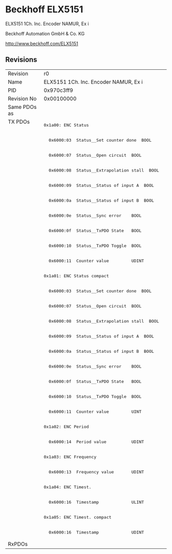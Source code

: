 # Beckhoff ELX5151

ELX5151 1Ch. Inc. Encoder NAMUR, Ex i

Beckhoff Automation GmbH & Co. KG

http://www.beckhoff.com/ELX5151

## Revisions
<table>
<tr>
<td>Revision</td>
<td>r0</td>
</tr>
<tr>
<td>Name</td>
<td>ELX5151 1Ch. Inc. Encoder NAMUR, Ex i</td>
</tr>
<tr>
<td>PID</td>
<td>0x970c3ff9</td>
</tr>
<tr>
<td>Revision No</td>
<td>0x00100000</td>
</tr>
<tr>
<td>Same PDOs as</td>
<td></td>
</tr>
<tr>
<td rowspan=28 valign=top>TX PDOs</td>
<td><pre>0x1a00: ENC Status</pre></td>
<td></td>
</tr>
<tr>
<td><pre>  0x6000:03  Status__Set counter done  BOOL</pre></td>
</tr>
<tr>
<td><pre>  0x6000:07  Status__Open circuit  BOOL</pre></td>
</tr>
<tr>
<td><pre>  0x6000:08  Status__Extrapolation stall  BOOL</pre></td>
</tr>
<tr>
<td><pre>  0x6000:09  Status__Status of input A  BOOL</pre></td>
</tr>
<tr>
<td><pre>  0x6000:0a  Status__Status of input B  BOOL</pre></td>
</tr>
<tr>
<td><pre>  0x6000:0e  Status__Sync error    BOOL</pre></td>
</tr>
<tr>
<td><pre>  0x6000:0f  Status__TxPDO State   BOOL</pre></td>
</tr>
<tr>
<td><pre>  0x6000:10  Status__TxPDO Toggle  BOOL</pre></td>
</tr>
<tr>
<td><pre>  0x6000:11  Counter value         UDINT</pre></td>
</tr>
<tr>
<td><pre>0x1a01: ENC Status compact</pre></td>
</tr>
<tr>
<td><pre>  0x6000:03  Status__Set counter done  BOOL</pre></td>
</tr>
<tr>
<td><pre>  0x6000:07  Status__Open circuit  BOOL</pre></td>
</tr>
<tr>
<td><pre>  0x6000:08  Status__Extrapolation stall  BOOL</pre></td>
</tr>
<tr>
<td><pre>  0x6000:09  Status__Status of input A  BOOL</pre></td>
</tr>
<tr>
<td><pre>  0x6000:0a  Status__Status of input B  BOOL</pre></td>
</tr>
<tr>
<td><pre>  0x6000:0e  Status__Sync error    BOOL</pre></td>
</tr>
<tr>
<td><pre>  0x6000:0f  Status__TxPDO State   BOOL</pre></td>
</tr>
<tr>
<td><pre>  0x6000:10  Status__TxPDO Toggle  BOOL</pre></td>
</tr>
<tr>
<td><pre>  0x6000:11  Counter value         UINT</pre></td>
</tr>
<tr>
<td><pre>0x1a02: ENC Period</pre></td>
</tr>
<tr>
<td><pre>  0x6000:14  Period value          UDINT</pre></td>
</tr>
<tr>
<td><pre>0x1a03: ENC Frequency</pre></td>
</tr>
<tr>
<td><pre>  0x6000:13  Frequency value       UDINT</pre></td>
</tr>
<tr>
<td><pre>0x1a04: ENC Timest.</pre></td>
</tr>
<tr>
<td><pre>  0x6000:16  Timestamp             ULINT</pre></td>
</tr>
<tr>
<td><pre>0x1a05: ENC Timest. compact</pre></td>
</tr>
<tr>
<td><pre>  0x6000:16  Timestamp             UDINT</pre></td>
</tr>
<tr>
<td>RxPDOs</td>
<td></td>
</tr>
</table>
